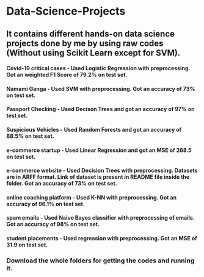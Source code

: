 # Data-Science-Projects
## It contains different hands-on data science projects done by me by using raw codes (Without using Scikit Learn except for SVM). 

#### Covid-19 critical cases - Used Logistic Regression with preprocessing. Got an weighted F1 Score of 79.2% on test set.

#### Namami Ganga - Used SVM with preprocessing. Got an accuracy of 73% on test set.

#### Passport Checking - Used Decison Trees and got an accuracy of 97% on test set.

#### Suspicious Vehicles - Used Random Forests and got an accuracy of 88.5% on test set.

#### e-commerce startup - Used Linear Regression and got an MSE of 268.5 on test set.

#### e-commerce website - Used Decision Trees with preprocessing. Datasets are in ARFF format. Link of dataset is present in README file inside the folder. Got an accuracy of 73% on test set.

#### online coaching platform - Used K-NN with preprocessing. Got an accuracy of 96.1% on test set.

#### spam emails - Used Naive Bayes classifier with preprocessing of emails. Got an accuracy of 98% on test set.

#### student placements - Used regression with preprocessing. Got an MSE of 31.9 on test set.

### Download the whole folders for getting the codes and running it. 

